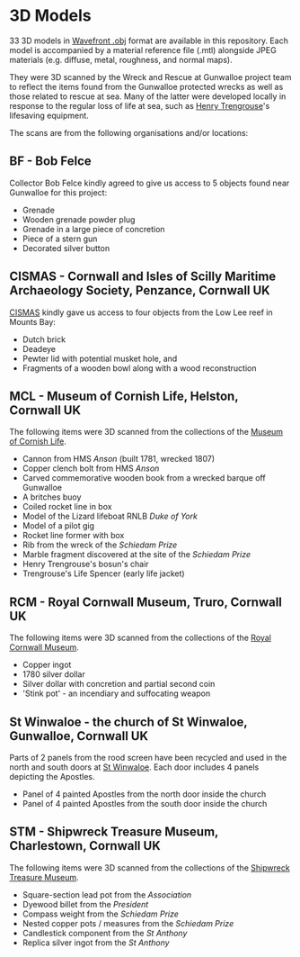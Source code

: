 # 3D Models

33 3D models in [Wavefront .obj](https://en.wikipedia.org/wiki/Wavefront_.obj_file) format are available in this repository. Each model is accompanied by a material reference file (.mtl) alongside JPEG materials (e.g. diffuse, metal, roughness, and normal maps).

They were 3D scanned by the Wreck and Rescue at Gunwalloe project team to reflect the items found from the Gunwalloe protected wrecks as well as those related to rescue at sea. Many of the latter were developed locally in response to the regular loss of life at sea, such as [Henry Trengrouse](https://museumofcornishlife.co.uk/collections/henry-trengrouse/)'s lifesaving equipment.

The scans are from the following organisations and/or locations:

## BF - Bob Felce

Collector Bob Felce kindly agreed to give us access to 5 objects found near Gunwalloe for this project: 

* Grenade
* Wooden grenade powder plug
* Grenade in a large piece of concretion
* Piece of a stern gun
* Decorated silver button

## CISMAS - Cornwall and Isles of Scilly Maritime Archaeology Society, Penzance, Cornwall UK

[CISMAS](https://www.cismas.org.uk) kindly gave us access to four objects from the Low Lee reef in Mounts Bay:

* Dutch brick
* Deadeye
* Pewter lid with potential musket hole, and
* Fragments of a wooden bowl along with a wood reconstruction

## MCL - Museum of Cornish Life, Helston, Cornwall UK

The following items were 3D scanned from the collections of the [Museum of Cornish Life](https://museumofcornishlife.co.uk).

* Cannon from HMS *Anson* (built 1781, wrecked 1807)
* Copper clench bolt from HMS *Anson*
* Carved commemorative wooden book from a wrecked barque off Gunwalloe
* A britches buoy
* Coiled rocket line in box
* Model of the Lizard lifeboat RNLB *Duke of York*
* Model of a pilot gig
* Rocket line former with box
* Rib from the wreck of the *Schiedam Prize*
* Marble fragment discovered at the site of the *Schiedam Prize*
* Henry Trengrouse's bosun's chair
* Trengrouse's Life Spencer (early life jacket)

## RCM - Royal Cornwall Museum, Truro, Cornwall UK

The following items were 3D scanned from the collections of the [Royal Cornwall Museum](https://www.royalcornwallmuseum.org.uk).

* Copper ingot
* 1780 silver dollar
* Silver dollar with concretion and partial second coin
* 'Stink pot' - an incendiary and suffocating weapon

## St Winwaloe - the church of St Winwaloe, Gunwalloe, Cornwall UK

Parts of 2 panels from the rood screen have been recycled and used in the north and south doors at [St Winwaloe](https://www.achurchnearyou.com/church/2383/). Each door includes 4 panels depicting the Apostles.

* Panel of 4 painted Apostles from the north door inside the church
* Panel of 4 painted Apostles from the south door inside the church

## STM - Shipwreck Treasure Museum, Charlestown, Cornwall UK

The following items were 3D scanned from the collections of the [Shipwreck Treasure Museum](https://www.shipwreckcharlestown.co.uk).

* Square-section lead pot from the *Association*
* Dyewood billet from the *President*
* Compass weight from the *Schiedam Prize*
* Nested copper pots / measures from the *Schiedam Prize*
* Candlestick component from the *St Anthony*
* Replica silver ingot from the *St Anthony*
